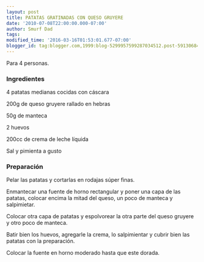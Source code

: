 ```yaml
---
layout: post
title: PATATAS GRATINADAS CON QUESO GRUYERE
date: '2010-07-08T22:00:00.000-07:00'
author: Smurf Dad
tags: 
modified_time: '2016-03-16T01:53:01.677-07:00'
blogger_id: tag:blogger.com,1999:blog-5299957599287034512.post-5913068478778076858
---
```


Para 4 personas.

<h3>Ingredientes</h3>

4 patatas medianas cocidas con cáscara

200g de queso gruyere rallado en hebras

50g de manteca

2 huevos

200cc de crema de leche líquida

Sal y pimienta a gusto

<h3>Preparación</h3>

Pelar las patatas y cortarlas en rodajas súper finas.

Enmantecar una fuente de horno rectangular y poner una capa de las patatas, colocar encima la mitad del queso, un poco de manteca y salpimietar.

Colocar otra capa de patatas y espolvorear la otra parte del queso gruyere y otro poco de manteca.

Batir bien los huevos, agregarle la crema, lo salpimientar y cubrir bien las patatas con la preparación.

Colocar la fuente en horno moderado hasta que este dorada.

